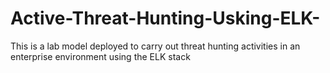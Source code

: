 # Active-Threat-Hunting-Usking-ELK-
This is a lab model deployed to carry out threat hunting activities in an enterprise environment using the ELK stack
